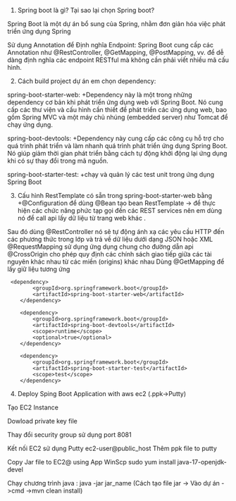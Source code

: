 1. Spring boot là gì? Tại sao lại chọn Spring boot?

Spring Boot là một dự án bổ sung của Spring, nhằm đơn giản hóa
việc phát triển ứng dụng Spring

Sử dụng Annotation để Định nghĩa Endpoint: Spring Boot cung cấp các Annotation như @RestController, @GetMapping, @PostMapping, vv. để dễ dàng định nghĩa các endpoint RESTful mà không cần phải viết nhiều mã cấu hình.

2. Cách build project dự án em chọn dependency:

spring-boot-starter-web:
+Dependency này là một trong những dependency cơ bản khi phát triển ứng dụng web với Spring Boot.
Nó cung cấp các thư viện và cấu hình cần thiết để phát triển các ứng dụng web, bao gồm Spring MVC và một máy chủ nhúng (embedded server) như Tomcat để chạy ứng dụng.

spring-boot-devtools:
+Dependency này cung cấp các công cụ hỗ trợ cho quá trình phát triển và làm nhanh quá trình phát triển ứng dụng Spring Boot.
Nó giúp giảm thời gian phát triển bằng cách tự động khởi động lại ứng dụng khi có sự thay đổi trong mã nguồn.

spring-boot-starter-test:
+chạy và quản lý các test unit trong ứng dụng Spring Boot

3. Cấu hình RestTemplate có sẵn trong spring-boot-starter-web bằng
   +@Configuration để dùng @Bean tạo bean RestTemplate
   -> để thực hiện các chức năng phức tạp gọi đến các REST services nên em dùng nó để call api lấy dữ liệu từ trang web khác .

Sau đó dùng @RestController nó sẽ tự động ánh xạ các yêu cầu HTTP đến các phương thức trong lớp và trả về dữ liệu dưới dạng JSON hoặc XML
@RequestMapping sử dụng ứng dụng chung cho đường dẫn api
@CrossOrigin cho phép quy định các chính sách giao tiếp giữa các tài nguyên khác nhau từ các miền (origins) khác nhau
Dùng @GetMapping để lấy giữ liệu tương ứng

     <dependency>
            <groupId>org.springframework.boot</groupId>
            <artifactId>spring-boot-starter-web</artifactId>
        </dependency>

        <dependency>
            <groupId>org.springframework.boot</groupId>
            <artifactId>spring-boot-devtools</artifactId>
            <scope>runtime</scope>
            <optional>true</optional>
        </dependency>

        <dependency>
            <groupId>org.springframework.boot</groupId>
            <artifactId>spring-boot-starter-test</artifactId>
            <scope>test</scope>
        </dependency>

4. Deploy Sping Boot Application with aws ec2 (.ppk->Putty)

Tạo EC2 Instance

Dowload private key file

Thay đổi security group sử dụng port 8081

Kết nối EC2 sử dụng Putty
ec2-user@public_host
Thêm ppk file to putty

Copy Jar file to EC2@ using App WinScp
sudo yum install java-17-openjdk-devel

Chạy chương trình java : java -jar jar_name
(Cách tạo file jar -> Vào dự án ->cmd ->mvn clean install)

